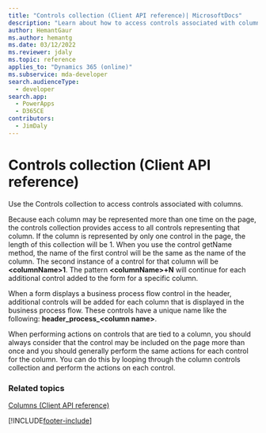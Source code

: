 ```yaml
---
title: "Controls collection (Client API reference)| MicrosoftDocs"
description: "Learn about how to access controls associated with columns."
author: HemantGaur
ms.author: hemantg
ms.date: 03/12/2022
ms.reviewer: jdaly
ms.topic: reference
applies_to: "Dynamics 365 (online)"
ms.subservice: mda-developer
search.audienceType: 
  - developer
search.app: 
  - PowerApps
  - D365CE
contributors:
  - JimDaly
---
```

# Controls collection (Client API reference)


Use the Controls collection to access controls associated with columns. 

Because each column may be represented more than one time on the page, the controls collection provides access to all controls representing that column. If the column is represented by only one control in the page, the length of this collection will be 1. When you use the control getName method, the name of the first control will be the same as the name of the column. The second instance of a control for that column will be **\<columnName>1**. The pattern **\<columnName>+N** will continue for each additional control added to the form for a specific column.

When a form displays a business process flow control in the header, additional controls will be added for each column that is displayed in the business process flow. These controls have a unique name like the following: **header\_process\_\<column name>**.

When performing actions on controls that are tied to a column, you should always consider that the control may be included on the page more than once and you should generally perform the same actions for each control for the column. You can do this by looping through the column controls collection and perform the actions on each control.

### Related topics

[Columns (Client API reference)](../attributes.md)




[!INCLUDE[footer-include](../../../../../includes/footer-banner.md)]